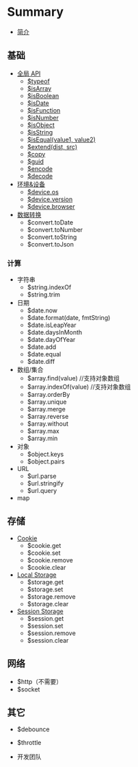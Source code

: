 # Summary

* [简介](README.md)

## 基础
* [全局 API](utils.md)
    * [$typeof](utils.md#typeof)
    * [$isArray](utils.md#isArray)
    * [$isBoolean](utils.md#isBoolean)
    * [$isDate](utils.md#isDate)
    * [$isFunction](utils.md#isFunction)
    * [$isNumber](utils.md#isNumber)
    * [$isObject](utils.md#isObject)
    * [$isString](utils.md#isString)
    * [$isEqual(value1, value2)](utils.md#isEqual)
    * [$extend(dist, src)](utils.md#extend)
    * [$copy](utils.md#copy)
    * [$guid](utils.md)
    * [$encode](utils.md#encode)
    * [$decode](utils.md#decode)
* [环境&设备](device.md)
    * [$device.os](device.md#os)
    * [$device.version](device.md#version)
    * [$device.browser](device.md#browser)
* [数据转换](utils.md)
    * $convert.toDate
    * $convert.toNumber
    * $convert.toString
    * $convert.toJson
    
### 计算
* 字符串
    * $string.indexOf
    * $string.trim
* 日期
    * $date.now
    * $date.format(date, fmtString)
    * $date.isLeapYear
    * $date.daysInMonth
    * $date.dayOfYear
    * $date.add
    * $date.equal
    * $date.diff
* 数组/集合
    * $array.find(value) //支持对象数组
    * $array.indexOf(value) //支持对象数组
    * $array.orderBy
    * $array.unique
    * $array.merge
    * $array.reverse
    * $array.without
    * $array.max
    * $array.min
* 对象
    * $object.keys
    * $object.pairs
* URL
    * $url.parse
    * $url.stringify
    * $url.query
* map

## 存储
* [Cookie](storage.md#cookie)
    * $cookie.get
    * $cookie.set
    * $cookie.remove
    * $cookie.clear
* [Local Storage](storage.md#localstorage)
    * $storage.get
    * $storage.set
    * $storage.remove
    * $storage.clear
* [Session Storage](storage.md#sessionstorage)
    * $session.get
    * $session.set
    * $session.remove
    * $session.clear

## 网络
* $http（不需要）
* $socket

## 其它
* $debounce
* $throttle

* 开发团队